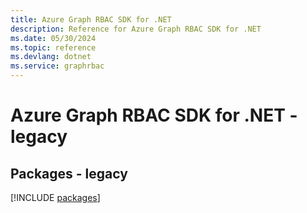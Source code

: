 ```yaml
---
title: Azure Graph RBAC SDK for .NET
description: Reference for Azure Graph RBAC SDK for .NET
ms.date: 05/30/2024
ms.topic: reference
ms.devlang: dotnet
ms.service: graphrbac
---
```

# Azure Graph RBAC SDK for .NET - legacy
## Packages - legacy
[!INCLUDE [packages](graph-rbac-index.md)]